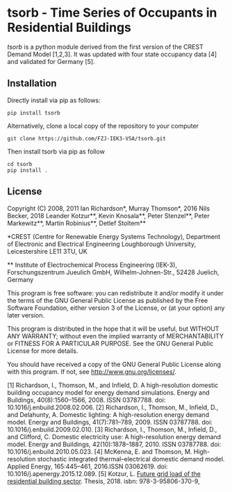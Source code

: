 # tsorb - Time Series of Occupants in Residential Buildings 

*tsorb* is a python module derived from the first version of the CREST Demand Model [1,2,3]. It was updated with four state occupancy data [4] and validated for Germany [5].

## Installation
Directly install via pip as follows:

	pip install tsorb

Alternatively, clone a local copy of the repository to your computer

	git clone https://github.com/FZJ-IEK3-VSA/tsorb.git
	
Then install tsorb via pip as follow
	
	cd tsorb
	pip install . 


## License

Copyright (C) 2008, 2011 Ian Richardson*, Murray Thomson*, 
   2016 Nils Becker, 2018 Leander Kotzur**, Kevin Knosala**, Peter Stenzel**, Peter Markewitz**, Martin Robinius**, Detlef Stoltem**

   *CREST (Centre for Renewable Energy Systems Technology),
   Department of Electronic and Electrical Engineering
   Loughborough University, Leicestershire LE11 3TU, UK

   ** Institute of Electrochemical Process Engineering (IEK-3), Forschungszentrum Jueulich GmbH, Wilhelm-Johnen-Str., 52428 Juelich, Germany

   This program is free software: you can redistribute it and/or modify
   it under the terms of the GNU General Public License as published by
   the Free Software Foundation, either version 3 of the License, or
   (at your option) any later version.

   This program is distributed in the hope that it will be useful,
   but WITHOUT ANY WARRANTY; without even the implied warranty of
   MERCHANTABILITY or FITNESS FOR A PARTICULAR PURPOSE.  See the
   GNU General Public License for more details.

   You should have received a copy of the GNU General Public License
   along with this program.  If not, see <http://www.gnu.org/licenses/>.



[1] Richardson, I., Thomson, M., and Infield, D. A high-resolution domestic building occupancy model for energy demand simulations. Energy and Buildings, 40(8):1560–1566, 2008. ISSN 03787788. doi: 10.1016/j.enbuild.2008.02.006.
[2] Richardson, I., Thomson, M., Infield, D., and Delahunty, A. Domestic lighting: A high-resolution energy demand model. Energy and Buildings, 41(7):781–789, 2009. ISSN 03787788. doi: 10.1016/j.enbuild.2009.02.010.
[3] Richardson, I., Thomson, M., Infield, D., and Clifford, C. Domestic electricity use: A high-resolution energy demand model. Energy and Buildings, 42(10):1878–1887, 2010. ISSN 03787788. doi: 10.1016/j.enbuild.2010.05.023.
[4] McKenna, E. and Thomson, M. High-resolution stochastic integrated thermal–electrical domestic demand model. Applied Energy, 165:445–461, 2016.ISSN 03062619. doi: 10.1016/j.apenergy.2015.12.089.
[5] Kotzur, L. [Future grid load of the residential building sector](http://juser.fz-juelich.de/record/858675). Thesis, 2018. isbn: 978-3-95806-370-9,